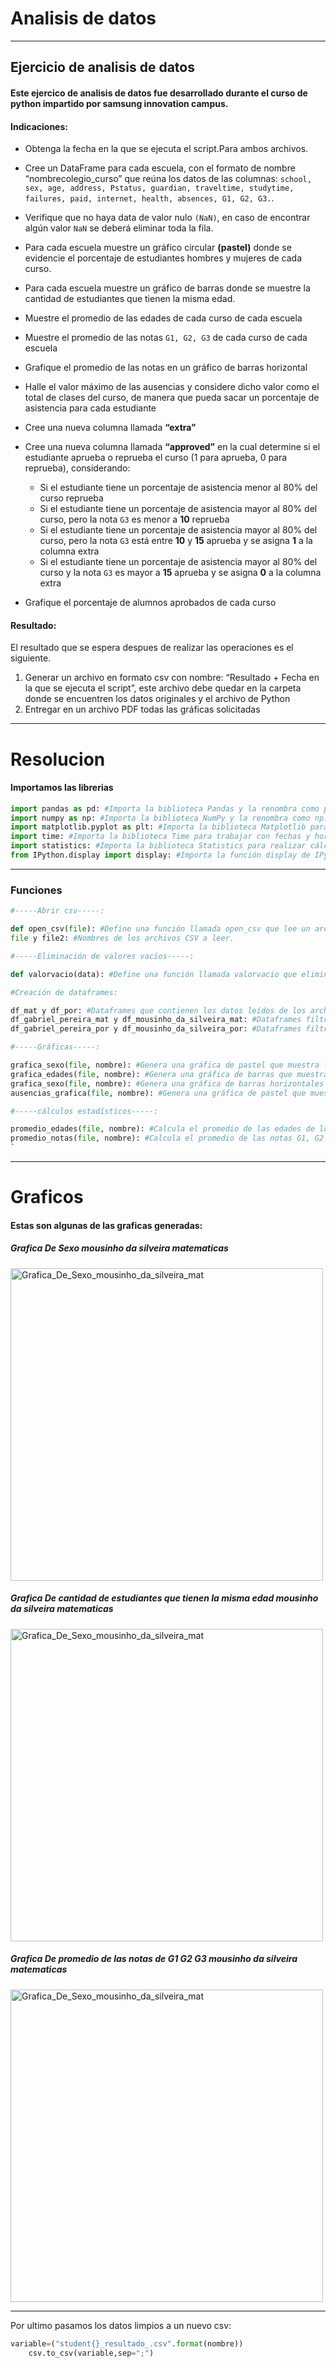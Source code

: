 # Analisis de datos
---------------------------------
## Ejercicio de analisis de datos
#### Este ejercico de analisis de datos fue desarrollado durante el curso de python impartido por samsung innovation campus.
#### Indicaciones:
 -  Obtenga la fecha en la que se ejecuta el script.Para ambos archivos.
 
 -  Cree un DataFrame para cada escuela, con el formato de nombre “nombrecolegio_curso” que reúna los datos de las columnas:  `school, sex, age, address, Pstatus, guardian, traveltime, studytime, failures, paid, internet, health, absences, G1, G2, G3.`.
 
 -  Verifique que no haya data de valor nulo `(NaN)`, en caso de encontrar algún valor `NaN` se deberá eliminar toda la fila.
 
 -  Para cada escuela muestre un gráfico circular **(pastel)**  donde se evidencie el porcentaje de estudiantes hombres y mujeres de cada curso.
 
 -  Para cada escuela muestre un gráfico de barras donde se muestre la cantidad de estudiantes que tienen la misma edad.
 
 - Muestre el promedio de las edades de cada curso de cada escuela
 
 - Muestre el promedio de las notas `G1, G2, G3` de cada curso de cada escuela
 
 - Grafique el promedio de las notas en un gráfico de barras horizontal

- Halle el valor máximo de las ausencias y considere dicho valor como el total de clases del curso, de manera que pueda sacar un porcentaje de asistencia para cada estudiante
 
 - Cree una nueva columna llamada __“extra”__
 
 - Cree una nueva columna llamada __“approved”__ en la cual determine si el estudiante aprueba o reprueba el curso (1 para aprueba, 0 para reprueba), considerando:
     - Si el estudiante tiene un porcentaje de asistencia menor al 80% del curso reprueba 
     -	Si el estudiante tiene un porcentaje de asistencia mayor al 80% del curso, pero la nota `G3` es menor a **10** reprueba
     -	Si el estudiante tiene un porcentaje de asistencia mayor al 80% del curso, pero la nota `G3` está entre **10** y **15** aprueba y se asigna **1** a la columna extra
     -	Si el estudiante tiene un porcentaje de asistencia mayor al 80% del curso y la nota `G3` es mayor a **15** aprueba y se asigna **0** a la columna extra
  
  - Grafique el porcentaje de alumnos aprobados de cada curso
#### Resultado:
El resultado que se espera despues de realizar las operaciones es el siguiente.
1. Generar un archivo en formato csv con nombre: “Resultado + Fecha en la que se ejecuta el script”, este archivo debe quedar en la carpeta donde se encuentren los datos originales y el archivo de Python
2. Entregar en un archivo PDF todas las gráficas solicitadas
----------------------------------
# Resolucion
#### Importamos las librerias
```python 
import pandas as pd: #Importa la biblioteca Pandas y la renombra como pd.     
import numpy as np: #Importa la biblioteca NumPy y la renombra como np.    
import matplotlib.pyplot as plt: #Importa la biblioteca Matplotlib para generar gráficos y la renombra como plt.         
import time: #Importa la biblioteca Time para trabajar con fechas y horas.      
import statistics: #Importa la biblioteca Statistics para realizar cálculos e stadísticos.       
from IPython.display import display: #Importa la función display de IPython para mostrar resultados.    
```
----------------------------------
### Funciones
```python 
#-----Abrir csv-----:

def open_csv(file): #Define una función llamada open_csv que lee un archivo CSV utilizando la función pd.read_csv. Devuelve los datos leídos.
file y file2: #Nombres de los archivos CSV a leer.

#-----Eliminación de valores vacíos-----:

def valorvacio(data): #Define una función llamada valorvacio que elimina filas con valores vacíos utilizando la función dropna de Pandas. Devuelve los datos sin valores vacíos.

#Creación de dataframes:

df_mat y df_por: #Dataframes que contienen los datos leídos de los archivos CSV correspondientes, filtrando columnas específicas.
df_gabriel_pereira_mat y df_mousinho_da_silveira_mat: #Dataframes filtrados por la escuela Gabriel Pereira y el curso de matemáticas.
df_gabriel_pereira_por y df_mousinho_da_silveira_por: #Dataframes filtrados por la escuela Gabriel Pereira y el curso de portugués.

#-----Gráficas-----:

grafica_sexo(file, nombre): #Genera una gráfica de pastel que muestra la distribución de género de los estudiantes. Los datos se obtienen del dataframe pasado como argumento.
grafica_edades(file, nombre): #Genera una gráfica de barras que muestra la cantidad de estudiantes por edad. Los datos se obtienen del dataframe pasado como argumento.
grafica_sexo(file, nombre): #Genera una gráfica de barras horizontales que muestra el promedio de las notas G1, G2 y G3. Los datos se obtienen del dataframe pasado como argumento.
ausencias_grafica(file, nombre): #Genera una gráfica de pastel que muestra el porcentaje de estudiantes aprobados y reprobados en función de las ausencias. Los datos se obtienen del dataframe pasado como argumento.

#-----cálculos estadísticos-----:

promedio_edades(file, nombre): #Calcula el promedio de las edades de los estudiantes y lo imprime. Los datos se obtienen del dataframe pasado como argumento.
promedio_notas(file, nombre): #Calcula el promedio de las notas G1, G2 y G3 de los estudiantes y lo imprime. También genera una gráfica de barras horizontales con los promedios. Los datos se obtienen del dataframe pasado como argumento.
`
```
-------------------------
# Graficos
#### Estas son algunas de las graficas generadas:
##### Grafica De Sexo mousinho da silveira matematicas   
 <img src="https://github.com/raul2811/Analisis-de-datos-ejercicio/blob/main/Graficas/Grafica_De_Sexo_mousinho_da_silveira_mat.png" alt="Grafica_De_Sexo_mousinho_da_silveira_mat" width="500"/>    

##### Grafica De cantidad de estudiantes que tienen la misma edad mousinho da silveira matematicas      
 <img src="https://github.com/raul2811/Analisis-de-datos-ejercicio/blob/main/Graficas/Grafica_De_cantidad_de_estudiantes_que_tienen_la_misma_edad_mousinho_da_silveira_mat.png" alt="Grafica_De_Sexo_mousinho_da_silveira_mat" width="500"/>   

##### Grafica De promedio de las notas de G1 G2 G3 mousinho da silveira matematicas         
 <img src="https://github.com/raul2811/Analisis-de-datos-ejercicio/blob/main/Graficas/Grafica_De_promedio_de_las_notas_de_G1_G2_G3_mousinho_da_silveira_mat.png" alt="Grafica_De_Sexo_mousinho_da_silveira_mat" width="500"/>    

-------------    
    
Por ultimo pasamos los datos limpios a un nuevo csv:
```python
variable=("student{}_resultado_.csv".format(nombre))
    csv.to_csv(variable,sep=";")
```
